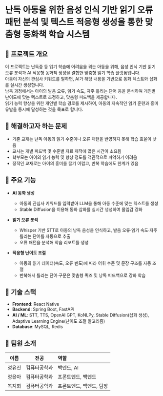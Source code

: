 # 난독 아동을 위한 음성 인식 기반 읽기 오류 패턴 분석 및 텍스트 적응형 생성을 통한 맞춤형 동화책 학습 시스템


## 📌 프로젝트 개요  
이 프로젝트는 난독증 등 읽기 학습에 어려움을 겪는 아동을 위해, 음성 인식 기반 읽기 오류 분석과 AI 적응형 동화책 생성을 결합한 맞춤형 읽기 학습 플랫폼입니다. </br>
아동이 자신의 관심사 키워드를 말하면, AI가 해당 내용을 기반으로 동화 텍스트와 삽화를 실시간 생성합니다. </br>
낭독 과정에서는 아이의 발음 오류, 읽기 속도, 자주 틀리는 단어 등을 분석하여 개인별 난이도에 맞는 텍스트로 조정하고, 맞춤형 피드백을 제공합니다. </br>
읽기 능력 향상을 위한 개인별 학습 경로를 제시하여, 아동의 지속적인 읽기 훈련과 흥미 유발을 동시에 달성하는 것을 목표로 합니다. </br>


## 📌 해결하고자 하는 문제  
- 기존 교재는 난독 아동의 읽기 수준이나 오류 패턴을 반영하지 못해 학습 효율이 낮음  
- 교사는 개별 피드백 및 수준별 자료 제작에 많은 시간이 소요됨  
- 학부모는 아이의 읽기 능력 및 향상 정도를 객관적으로 파악하기 어려움  
- 정적인 교재로는 아이의 흥미를 끌기 어렵고, 반복 학습에도 한계가 있음  


## 📌 주요 기능  
- **AI 동화 생성**  
  - 아동의 관심사 키워드를 입력받아 LLM을 통해 아동 수준에 맞는 텍스트를 생성  
  - Stable Diffusion을 이용해 동화 삽화를 실시간 생성하여 몰입감 강화
 
- **읽기 오류 분석**  
  - Whisper 기반 STT로 아동의 낭독 음성을 인식하고, 발음 오류·읽기 속도·자주 틀리는 단어를 자동으로 추출  
  - 오류 패턴을 분석해 학습 리포트를 생성  

- **적응형 난이도 조절**  
  - 아동의 읽기 데이터(속도, 오류 빈도)에 따라 어휘 수준 및 문장 구조를 자동 조절  
  - 반복해서 틀리는 단어·구문은 맞춤형 퀴즈 및 낭독 피드백으로 강화 학습  


## 📌 기술 스택  
- **Frontend**: React Native  
- **Backend**: Spring Boot, FastAPI  
- **AI / ML**: STT, TTS, OpenAI GPT, KoNLPy, Stable Diffusion(삽화 생성), Adaptive Learning Engine(난이도 조절 알고리즘)  
- **Database**: MySQL, Redis


## 📌 팀원 소개
| 이름 | 전공 | 역할 |
|:---:|:---:|:---| 
| 정유진 | 컴퓨터공학과 | 백엔드, AI | 
| 정윤아 | 컴퓨터공학과 | 프론트엔드, 백엔드 | 
| 복지희 | 컴퓨터공학과 | 프론트엔드, 백엔드, 팀장 |
